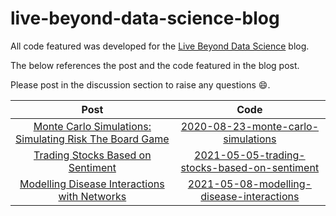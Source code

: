 # live-beyond-data-science-blog

All code featured was developed for the [Live Beyond Data Science](https://livebeyonddatascience.com/) blog.

The below references the post and the code featured in the blog post.

Please post in the discussion section to raise any questions :smile:.

| Post | Code |
| :-: | :-: |
| [Monte Carlo Simulations: Simulating Risk The Board Game](https://livebeyonddatascience.com/monte-carlo-simulations-simulating-risk-the-board-game/) | [2020-08-23-monte-carlo-simulations](https://github.com/MillenniumForce/live-beyond-data-science-blog/tree/main/2020-08-23-monte-carlo-simulations) |
| [Trading Stocks Based on Sentiment](https://livebeyonddatascience.com/trading-stocks-based-on-sentiment/) | [2021-05-05-trading-stocks-based-on-sentiment](https://github.com/MillenniumForce/live-beyond-data-science-blog/tree/main/2021-05-05-trading-stocks-based-on-sentiment) |
| [Modelling Disease Interactions with Networks](https://livebeyonddatascience.com/trading-stocks-based-on-sentiment/) | [2021-05-08-modelling-disease-interactions](https://github.com/MillenniumForce/live-beyond-data-science-blog/tree/main/2021-05-08-modelling-disease-interactions) |
